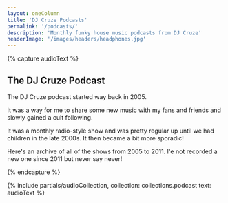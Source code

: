 ```yaml
---
layout: oneColumn
title: 'DJ Cruze Podcasts'
permalink: '/podcasts/'
description: 'Monthly funky house music podcasts from DJ Cruze'
headerImage: '/images/headers/headphones.jpg'
---
```


{% capture audioText %}
## The DJ Cruze Podcast

The DJ Cruze podcast started way back in 2005.

It was a way for me to share some new music with my fans and friends and slowly gained a cult following.

It was a monthly radio-style show and was pretty regular up until we had children in the late 2000s. It then became a bit more sporadic!

Here's an archive of all of the shows from 2005 to 2011. I'e not recorded a new one since 2011 but never say never!

{% endcapture %}

{% include partials/audioCollection, collection: collections.podcast text: audioText %}
